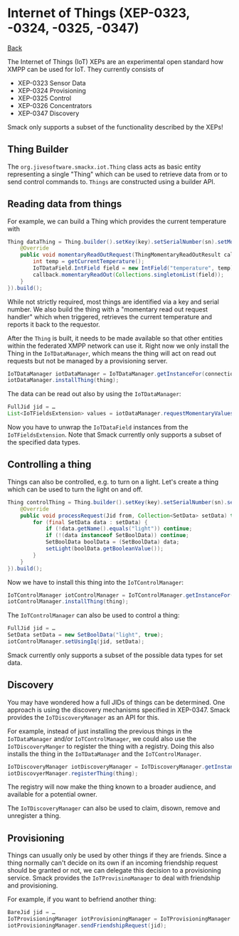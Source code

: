 Internet of Things (XEP-0323, -0324, -0325, -0347)
==================================================

[Back](index.md)

The Internet of Things (IoT) XEPs are an experimental open standard how XMPP can be used for IoT. They currently consists of
- XEP-0323 Sensor Data
- XEP-0324 Provisioning
- XEP-0325 Control
- XEP-0326 Concentrators
- XEP-0347 Discovery

Smack only supports a subset of the functionality described by the XEPs!

Thing Builder
-------------

The `org.jivesoftware.smackx.iot.Thing` class acts as basic entity representing a single "Thing" which can be used to retrieve data from or to send control commands to. `Things` are constructed using a builder API.


Reading data from things
------------------------

For example, we can build a Thing which provides the current temperature with

```java
Thing dataThing = Thing.builder().setKey(key).setSerialNumber(sn).setMomentaryReadOutRequestHandler(new ThingMomentaryReadOutRequest() {
    @Override
    public void momentaryReadOutRequest(ThingMomentaryReadOutResult callback) {
        int temp = getCurrentTemperature();
        IoTDataField.IntField field = new IntField("temperature", temp);
        callback.momentaryReadOut(Collections.singletonList(field));
    }
}).build();
```

While not strictly required, most things are identified via a key and serial number. We also build the thing with a "momentary read out request handler" which when triggered, retrieves the current temperature and reports it back to the requestor.

After the `Thing` is built, it needs to be made available so that other entities within the federated XMPP network can use it. Right now we only install the Thing in the `IoTDataManager`, which means the thing will act on read out requests but not be managed by a provisioning server.

```java
IoTDataManager iotDataManager = IoTDataManager.getInstanceFor(connection);
iotDataManager.installThing(thing);
```

The data can be read out also by using the `IoTDataManager`:

```java
FullJid jid = …
List<IoTFieldsExtension> values = iotDataManager.requestMomentaryValuesReadOut(jid);
```

Now you have to unwrap the `IoTDataField` instances from the `IoTFieldsExtension`. Note that Smack currently only supports a subset of the specified data types.

Controlling a thing
-------------------

Things can also be controlled, e.g. to turn on a light. Let's create a thing which can be used to turn the light on and off.

```java
Thing controlThing = Thing.builder().setKey(key).setSerialNumber(sn).setControlRequestHandler(new ThingControlRequest() {
    @Override
    public void processRequest(Jid from, Collection<SetData> setData) throws XMPPErrorException {
        for (final SetData data : setData) {
            if (!data.getName().equals("light")) continue;
            if (!(data instanceof SetBoolData)) continue;
            SetBoolData boolData = (SetBoolData) data;
            setLight(boolData.getBooleanValue());
        }
    }
}).build();
```

Now we have to install this thing into the `IoTControlManager`:

```java
IoTControlManager iotControlManager = IoTControlManager.getInstanceFor(connection);
iotControlManager.installThing(thing);
```

The `IoTControlManager` can also be used to control a thing:

```java
FullJid jid = …
SetData setData = new SetBoolData("light", true);
iotControlManager.setUsingIq(jid, setData);
```

Smack currently only supports a subset of the possible data types for set data.

Discovery
---------

You may have wondered how a full JIDs of things can be determined. One approach is using the discovery mechanisms specified in XEP-0347. Smack provides the `IoTDiscoveryManager` as an API for this.

For example, instead of just installing the previous things in the `IoTDataManager` and/or `IoTControlManager`, we could also use the `IoTDiscoveryManger` to register the thing with a registry. Doing this also installs the thing in the `IoTDataManager` and the `IoTControlManager`.

```java
IoTDiscoveryManager iotDiscoveryManager = IoTDiscoveryManager.getInstanceFor(connection);
iotDiscovyerManager.registerThing(thing);
```

The registry will now make the thing known to a broader audience, and available for a potential owner.

The `IoTDiscoveryManager` can also be used to claim, disown, remove and unregister a thing.

Provisioning
------------

Things can usually only be used by other things if they are friends. Since a thing normally can't decide on its own if an incoming friendship request should be granted or not, we can delegate this decision to a provisioning service. Smack provides the `IoTProvisinoManager` to deal with friendship and provisioning.

For example, if you want to befriend another thing:

```java
BareJid jid = …
IoTProvisioningManager iotProvisioningManager = IoTProvisioningManager.getInstanceFor(connection);
iotProvisioningManager.sendFriendshipRequest(jid);
```
